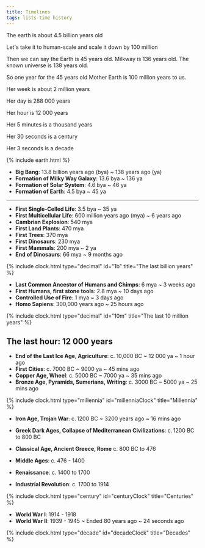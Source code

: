```yaml
---
title: Timelines
tags: lists time history
--- 
```


The earth is about 4.5 billion years old

Let's take it to human-scale and scale it down by 100 million 

Then we can say the Earth is 45 years old. Milkway is 136 years old. The known universe is 138 years old. 

So one year for the 45 years old Mother Earth is 100 million years to us. 

Her week is about 2 million years 

Her day is 288 000 years

Her hour is 12 000 years

Her 5 minutes is a thousand years

Her 30 seconds is a century

Her 3 seconds is a decade

{% include earth.html %}

- **Big Bang**: 13.8 billion years ago (bya) ~ 138 years ago (ya)
- **Formation of Milky Way Galaxy**: 13.6 bya ~ 136 ya
- **Formation of Solar System**: 4.6 bya ~ 46 ya
- **Formation of Earth**: 4.5 bya ~ 45 ya

---

- **First Single-Celled Life**: 3.5 bya ~ 35 ya
- **First Multicellular Life**: 600 million years ago (mya) ~ 6 years ago
- **Cambrian Explosion**: 540 mya 
- **First Land Plants**: 470 mya 
- **First Trees**: 370 mya 
- **First Dinosaurs**: 230 mya
- **First Mammals**: 200 mya ~ 2 ya
- **End of Dinosaurs**: 66 mya ~ 9 months ago

{% include clock.html type="decimal" id="1b" title="The last billion years" %}

- **Last Common Ancestor of Humans and Chimps**: 6 mya ~ 3 weeks ago
- **First Humans, first stone tools**: 2.8 mya ~ 10 days ago
- **Controlled Use of Fire**: 1 mya ~ 3 days ago
- **Homo Sapiens**: 300,000 years ago ~ 25 hours ago

{% include clock.html type="decimal" id="10m" title="The last 10 million years" %}

## The last hour: 12 000 years

- **End of the Last Ice Age, Agriculture**: c. 10,000 BC ~ 12 000 ya  ~ 1 hour ago
- **First Cities**: c. 7000 BC ~ 9000 ya ~ 45 mins ago
- **Copper Age, Wheel**: c. 5000 BC ~ 7000 ya ~ 35 mins ago
- **Bronze Age, Pyramids, Sumerians, Writing**: c. 3000 BC ~ 5000 ya ~ 25 mins ago 

{% include clock.html type="millennia" id="millenniaClock" title="Millennia" %}

- **Iron Age, Trojan War**: c. 1200 BC ~ 3200 years ago ~ 16 mins ago 
- **Greek Dark Ages, Collapse of Mediterranean Civilizations**: c. 1200 BC to 800 BC 
- **Classical Age, Ancient Greece, Rome** c. 800 BC to 476 

- **Middle Ages**: c. 476 - 1400
- **Renaissance**: c. 1400 to 1700
- **Industrial Revolution**: c. 1700 to 1914

{% include clock.html type="century" id="centuryClock" title="Centuries" %}

- **World War I**: 1914 - 1918
- **World War II**: 1939 - 1945 ~ Ended 80 years ago ~ 24 seconds ago

{% include clock.html type="decade" id="decadeClock" title="Decades" %}

